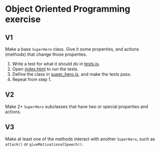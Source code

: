 # Object Oriented Programming exercise

## V1

Make a base `SuperHero` class. Give it some properties, and actions (methods) that change those properties.

1. Write a test for what it should do in [tests.js](js/tests.js).
1. Open [index.html](index.html) to run the tests.
1. Define the class in [super_hero.js](js/super_hero.js), and make the tests pass.
1. Repeat from step 1.

## V2

Make 2+ `SuperHero` subclasses that have two or special properties and actions.

## V3

Make at least one of the methods interact with another `SuperHero`, such as `attack()` or `giveMotivationalSpeech()`.
